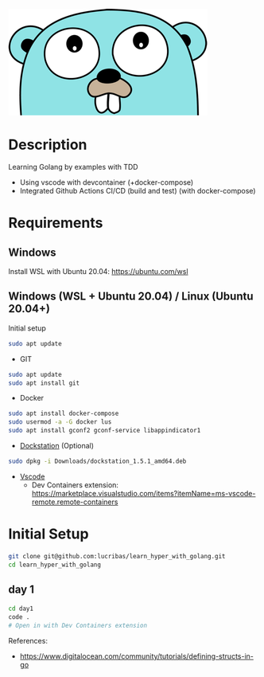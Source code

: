 
![Gopher](assets/images/gopher.png)

# Description

Learning Golang by examples with TDD
- Using vscode with devcontainer (+docker-compose)
- Integrated Github Actions CI/CD (build and test) (with docker-compose)


# Requirements

## Windows

Install WSL with Ubuntu 20.04:
https://ubuntu.com/wsl

## Windows (WSL + Ubuntu 20.04) / Linux (Ubuntu 20.04+)

Initial setup
```bash
sudo apt update
```


- GIT
```bash
sudo apt update
sudo apt install git
```
- Docker
```bash
sudo apt install docker-compose
sudo usermod -a -G docker lus
sudo apt install gconf2 gconf-service libappindicator1
```
- [Dockstation](https://github.com/DockStation/dockstation/releases/download/v1.5.1/dockstation_1.5.1_amd64.deb) (Optional)
```bash
sudo dpkg -i Downloads/dockstation_1.5.1_amd64.deb
```
- [Vscode](https://code.visualstudio.com/)
  + Dev Containers extension: https://marketplace.visualstudio.com/items?itemName=ms-vscode-remote.remote-containers


# Initial Setup

```bash
git clone git@github.com:lucribas/learn_hyper_with_golang.git
cd learn_hyper_with_golang
```

## day 1

```bash
cd day1
code .
# Open in with Dev Containers extension
```


References:
- https://www.digitalocean.com/community/tutorials/defining-structs-in-go